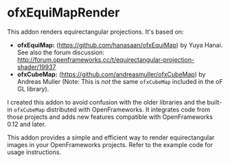 # ofxEquiMapRender

This addon renders equirectangular projections.  It's based on:

* **ofxEquiMap:** (https://github.com/hanasaan/ofxEquiMap) by Yuya Hanai.  See also the forum discussion: http://forum.openframeworks.cc/t/equirectangular-projection-shader/19937
* **ofxCubeMap:** (https://github.com/andreasmuller/ofxCubeMap) by Andreas Muller (Note: This is *not* the same `ofxCubeMap` included in the oF GL library).

I created this addon to avoid confusion with the older libraries and the built-in `ofxCubeMap` distributed with OpenFrameworks.  It integrates code from those projects and adds new features compatible with OpenFrameworks 0.12 and later.

This addon provides a simple and efficient way to render equirectangular images in your OpenFrameworks projects.  Refer to the example code for usage instructions.

